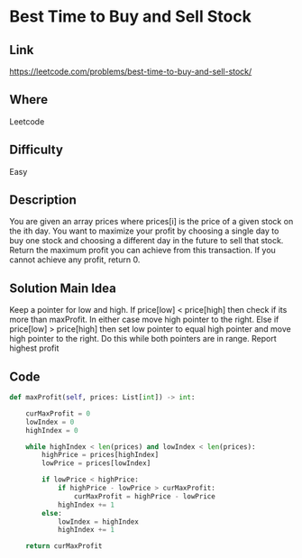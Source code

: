 # Best Time to Buy and Sell Stock

## Link

https://leetcode.com/problems/best-time-to-buy-and-sell-stock/

## Where

Leetcode

## Difficulty

Easy

## Description

You are given an array prices where prices[i] is the price of a given stock on the ith day.
You want to maximize your profit by choosing a single day to buy one stock and choosing a different day in the future to sell that stock.
Return the maximum profit you can achieve from this transaction. If you cannot achieve any profit, return 0.

## Solution Main Idea

Keep a pointer for low and high. If price[low] < price[high] then check if its more than maxProfit. In either case move high pointer to the right. Else if price[low] > price[high] then set low pointer to equal high pointer and move high pointer to the right. Do this while both pointers are in range. Report highest profit


## Code

```python
def maxProfit(self, prices: List[int]) -> int:

    curMaxProfit = 0
    lowIndex = 0
    highIndex = 0

    while highIndex < len(prices) and lowIndex < len(prices):
        highPrice = prices[highIndex]
        lowPrice = prices[lowIndex]

        if lowPrice < highPrice:
            if highPrice - lowPrice > curMaxProfit:
                curMaxProfit = highPrice - lowPrice
            highIndex += 1
        else:
            lowIndex = highIndex
            highIndex += 1

    return curMaxProfit

```
